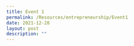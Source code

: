 ```yaml
---
title: Event 1
permalink: /Resources/entrepreneurship/Event1
date: 2021-12-28
layout: post
description: ""
---
```

